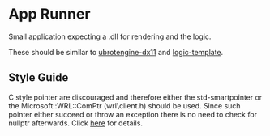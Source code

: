 # App Runner

Small application expecting a .dll for rendering and the logic.

These should be similar to [ubrotengine-dx11](https://github.com/rwarnking/ubrotengine-dx11) and [logic-template](https://github.com/rwarnking/app-logic-template).

## Style Guide

C style pointer are discouraged and therefore either the
std-smartpointer or the Microsoft::WRL::ComPtr (wrl\client.h) should be used.
Since such pointer either succeed or throw an exception
there is no need to check for nullptr afterwards.
Click [here](https://stackoverflow.com/questions/57089737/need-to-check-for-nullptr-when-make-shared-and-make-unique-is-used) for details.
